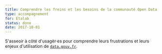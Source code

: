 ```yaml
---
title: Comprendre les freins et les besoins de la communauté Open Data
type: accompagnement
for: Etalab
status: done
date: 2017-10-01
---
```


S'asseoir à côté d'usagèr·es pour comprendre leurs frustrations et leurs
enjeux d'utilisation de [`data.gouv.fr`](https://www.data.gouv.fr).

<!--more-->
